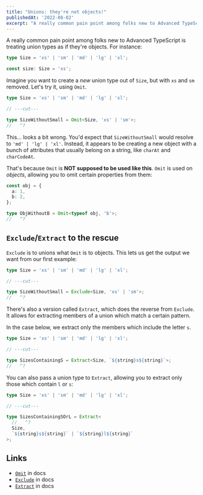 ```yaml
---
title: "Unions: they're not objects!"
publishedAt: '2022-08-02'
excerpt: "A really common pain point among folks new to Advanced TypeScript is treating union types as if they're objects."
---
```


A really common pain point among folks new to Advanced TypeScript is treating union types as if they're objects. For instance:

```ts twoslash
type Size = 'xs' | 'sm' | 'md' | 'lg' | 'xl';

const size: Size = 'xs';
```

Imagine you want to create a _new_ union type out of `Size`, but with `xs` and `sm` removed. Let's try it, using `Omit`.

```ts twoslash
type Size = 'xs' | 'sm' | 'md' | 'lg' | 'xl';

// ---cut---

type SizeWithoutSmall = Omit<Size, 'xs' | 'sm'>;
//   ^?
```

This... looks a bit wrong. You'd expect that `SizeWithoutSmall` would resolve to `'md' | 'lg' | 'xl'`. Instead, it appears to be creating a new object with a bunch of attributes that usually belong on a string, like `charAt` and `charCodeAt`.

That's because `Omit` is **NOT supposed to be used like this**. `Omit` is used on _objects_, allowing you to omit certain properties from them:

```ts twoslash
const obj = {
  a: 1,
  b: 2,
};

type ObjWithoutB = Omit<typeof obj, 'b'>;
//   ^?
```

## `Exclude`/`Extract` to the rescue

`Exclude` is to unions what `Omit` is to objects. This lets us get the output we want from our first example:

```ts twoslash
type Size = 'xs' | 'sm' | 'md' | 'lg' | 'xl';

// ---cut---

type SizeWithoutSmall = Exclude<Size, 'xs' | 'sm'>;
//   ^?
```

There's also a version called `Extract`, which does the reverse from `Exclude`. It allows for extracting members of a union which match a certain pattern.

In the case below, we extract only the members which include the letter `s`.

```ts twoslash
type Size = 'xs' | 'sm' | 'md' | 'lg' | 'xl';

// ---cut---

type SizesContainingS = Extract<Size, `${string}s${string}`>;
//   ^?
```

You can also pass a union type to `Extract`, allowing you to extract only those which contain `l` or `s`:

```ts twoslash
type Size = 'xs' | 'sm' | 'md' | 'lg' | 'xl';

// ---cut---

type SizesContainingSOrL = Extract<
  //   ^?
  Size,
  `${string}s${string}` | `${string}l${string}`
>;
```

## Links

- [`Omit`](https://www.typescriptlang.org/docs/handbook/utility-types.html#omittype-keys) in docs
- [`Exclude`](https://www.typescriptlang.org/docs/handbook/utility-types.html#excludeuniontype-excludedmembers) in docs
- [`Extract`](https://www.typescriptlang.org/docs/handbook/utility-types.html#extracttype-union) in docs
